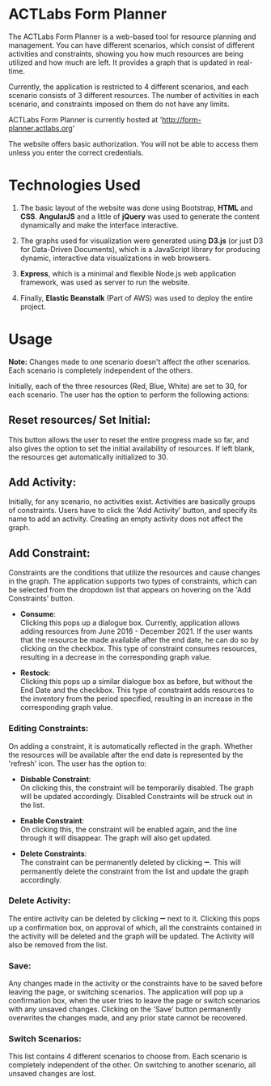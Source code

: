 # **ACTLabs Form Planner**

The ACTLabs Form Planner is a web-based tool for resource planning and management. You can have different scenarios, which consist of different activities and constraints, showing you how much resources are being utilized and how much are left. It provides a graph that is updated in real-time.  

Currently, the application is restricted to 4 different scenarios, and each scenario consists of 3 different resources. The number of activities in each scenario, and constraints imposed on them do not have any limits.  

ACTLabs Form Planner is currently hosted at 'http://form-planner.actlabs.org'  

The website offers basic authorization. You will not be able to access them unless you enter the correct credentials.  

# **Technologies Used**  

1. The basic layout of the website was done using Bootstrap, **HTML** and **CSS**. **AngularJS** and a little of **jQuery** was used to generate the content dynamically and make the interface interactive.

2. The graphs used for visualization were generated using **D3.js** (or just D3 for Data-Driven Documents), which is a JavaScript library for producing dynamic, interactive data visualizations in web browsers.

3. **Express**, which is a minimal and flexible Node.js web application framework, was used as server to run the website.  

4. Finally, **Elastic Beanstalk** (Part of AWS) was used to deploy the entire project.

# **Usage** 

**Note:** Changes made to one scenario doesn't affect the other scenarios. Each scenario is completely independent of the others.  

Initially, each of the three resources (Red, Blue, White) are set to 30, for each scenario. The user has the option to perform the following actions:

## **Reset resources/ Set Initial**:  
This button allows the user to reset the entire progress made so far, and also gives the option to set the initial availability of resources. If left blank, the resources get automatically initialized to 30.


## **Add Activity**:  
Initially, for any scenario, no activities exist. Activities are basically groups of constraints. Users have to click the 'Add Activity' button, and specify its name to add an activity. Creating an empty activity does not affect the graph. 

## **Add Constraint**:
Constraints are the conditions that utilize the resources and cause changes in the graph. The application supports two types of constraints, which can be selected from the dropdown list that appears on hovering on the 'Add Constraints' button. 
  
  
* **Consume**:  
Clicking this pops up a dialogue box. Currently, application allows adding resources from June 2016 - December 2021. If the user wants that the resource be made available after the end date, he can do so by clicking on the checkbox. This type of constraint consumes resources, resulting in a decrease in the corresponding graph value.  
  
  
* **Restock**:  
Clicking this pops up a similar dialogue box as before, but without the End Date and the checkbox. This type of constraint adds resources to the inventory from the period specified, resulting in an increase in the corresponding graph value.  

### **Editing Constraints**:  
  
On adding a constraint, it is automatically reflected in the graph. Whether the resources will be available after the end date is represented by the 'refresh' icon. The user has the option to:  

* **Disbable Constraint**:  
On clicking this, the constraint will be temporarily disabled. The graph will be updated accordingly. Disabled Constraints will be struck out in the list.  

* **Enable Constraint**:  
On clicking this, the constraint will be enabled again, and the line through it will disappear. The graph will also  get updated.  

* **Delete Constraints**:  
The constraint can be permanently deleted by clicking :heavy_minus_sign:. This will permanently delete the constraint from the list and update the graph accordingly.  

### **Delete Activity**:  
The entire activity can be deleted by clicking :heavy_minus_sign: next to it. Clicking this pops up a confirmation box, on approval of which, all the constraints contained in the activity will be deleted and the graph will be updated. The Activity will also be removed from the list.  

### **Save**:  
Any changes made in the activity or the constraints have to be saved before leaving the page, or switching scenarios. The application will pop up a confirmation box, when the user tries to leave the page or switch scenarios with any unsaved changes. Clicking on the 'Save' button permanently overwrites the changes made, and any prior state cannot be recovered.  

### **Switch Scenarios**:  
  
This list contains 4 different scenarios to choose from. Each scenario is completely independent of the other. On switching to another scenario, all unsaved changes are lost.
